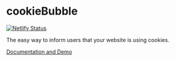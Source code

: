 # cookieBubble 
[![Netlify Status](https://api.netlify.com/api/v1/badges/fb322690-acb0-44c1-9e64-d753fda2c240/deploy-status)](https://app.netlify.com/sites/cookiebubble/deploys)

The easy way to inform users that your website is using cookies.

[Documentation and Demo](https://cookiebubble.netlify.com)


